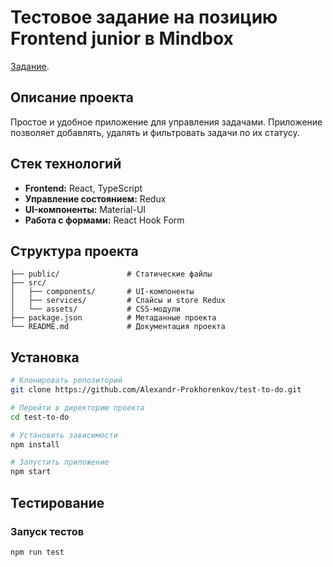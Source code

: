 # Тестовое задание на позицию Frontend junior в Mindbox

 [Задание](https://docs.google.com/document/d/15QkApDkQqtzLSVW7Fpyluwj-BvUIHFXBjvvFCe77Aaw/edit?tab=t.0).

## Описание проекта

Простое и удобное приложение для управления задачами. Приложение позволяет добавлять, удалять и фильтровать задачи по их статусу.


## Стек технологий

- **Frontend:** React, TypeScript
- **Управление состоянием:** Redux
- **UI-компоненты:** Material-UI
- **Работа с формами:** React Hook Form

## Структура проекта
```
├── public/               # Статические файлы
├── src/
│   ├── components/       # UI-компоненты
│   ├── services/         # Слайсы и store Redux
│   └── assets/           # CSS-модули
├── package.json          # Метаданные проекта
└── README.md             # Документация проекта
```

## Установка

```bash
# Клонировать репозиторий
git clone https://github.com/Alexandr-Prokhorenkov/test-to-do.git

# Перейти в директорию проекта
cd test-to-do

# Установить зависимости
npm install

# Запустить приложение
npm start
```
## Тестирование
### Запуск тестов
```
npm run test
```


